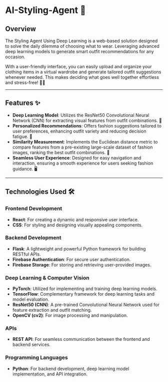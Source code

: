 # **AI-Styling-Agent 🌟**

## **Overview**  
The Styling Agent Using Deep Learning is a web-based solution designed to solve the daily dilemma of choosing what to wear. Leveraging advanced deep learning models to generate smart outfit recommendations for any occasion.  

With a user-friendly interface, you can easily upload and organize your clothing items in a virtual wardrobe and generate tailored outfit suggestions whenever needed. This makes deciding what goes well together effortless and stress-free! 👗👖  

---

## **Features ✨**  

- **Deep Learning Model**: Utilizes the ResNet50 Convolutional Neural Network (CNN) for extracting visual features from outfit combinations. 🧠  
- **Personalized Recommendations**: Offers fashion suggestions tailored to user preferences, enhancing outfit variety and reducing decision fatigue. 🎉  
- **Similarity Measurement**: Implements the Euclidean distance metric to compare features from a pre-existing large-scale dataset of fashion images, ranking the best outfit combinations. 📏  
- **Seamless User Experience**: Designed for easy navigation and interaction, ensuring a smooth experience for users seeking fashion guidance. 🖥️  

---

## **Technologies Used 🛠️**  

### **Frontend Development**  
- **React**: For creating a dynamic and responsive user interface.  
- **CSS**: For styling and designing visually appealing components.  

### **Backend Development**  
- **Flask**: A lightweight and powerful Python framework for building RESTful APIs.  
- **Firebase Authentication**: For secure user authentication.  
- **Firebase Storage**: For storing and retrieving user-provided images.  

### **Deep Learning & Computer Vision**  
- **PyTorch**: Utilized for implementing and training deep learning models.  
- **TensorFlow**: Complementary framework for deep learning tasks and model evaluation.  
- **ResNet50 (CNN)**: A pre-trained Convolutional Neural Network used for feature extraction and outfit matching.  
- **OpenCV (cv2)**: For image processing and manipulation.  

### **APIs**  
- **REST API**: For seamless communication between the frontend and backend services.  

### **Programming Languages**  
- **Python**: For backend development, deep learning model implementation, and API integration.  
